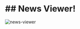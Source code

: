 # ## News Viewer!



![news-viewer](https://github.com/cocodori/react-book/tree/master/images/news-vierwer.gif)
